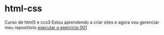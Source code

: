 # html-css
 Curso de html5 e ccs3
 Estou aprendendo a criar sites e agora vou gerenciar meu repositório
 <a href= "https://github.com/Aritanventura/html-css/exercicios/exe001"> executar o exercício 001</a>
